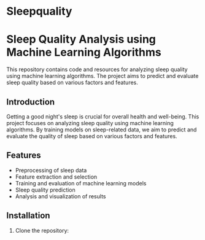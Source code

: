 # Sleepquality
# Sleep Quality Analysis using Machine Learning Algorithms

This repository contains code and resources for analyzing sleep quality using machine learning algorithms. The project aims to predict and evaluate sleep quality based on various factors and features.

## Introduction

Getting a good night's sleep is crucial for overall health and well-being. This project focuses on analyzing sleep quality using machine learning algorithms. By training models on sleep-related data, we aim to predict and evaluate the quality of sleep based on various factors and features.

## Features

- Preprocessing of sleep data
- Feature extraction and selection
- Training and evaluation of machine learning models
- Sleep quality prediction
- Analysis and visualization of results

## Installation

1. Clone the repository:
